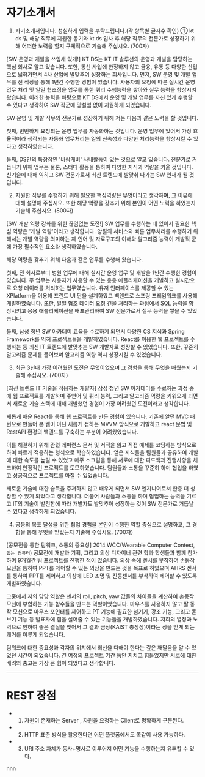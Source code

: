 

# 자기소개서


1. 자기소개서입니다. 성실하게 입력을 부탁드립니다.(각 항목별 글자수 확인)
① kt ds 및 해당 직무에 지원한 동기와 kt ds 입사 후 해당 직무의 전문가로 성장하기 위해 어떠한 노력을 할지 구체적으로 기술해 주십시오. (700자)


[SW 운영과 개발을 쓰임새 있게!]
KT DS는 KT IT 솔루션의 운영과 개발을 담당하는 핵심 회사로 알고 있습니다. 또한, 통신 사업에 한정하지 않고 금융, 유통 등 다양한 산업으로 넓혀가면서 4차 산업에 발맞추어 성장하는 회사입니다.
먼저, SW 운영 및 개발 업무를 전 직장을 통해 1년간 수행한 경험이 있습니다. 사용자의 요청에 따른 실시간 운영 업무 처리 및 일일 협조점을 업무를 통한 쿼리 수행능력을 쌓아와 실무 능력을 향상시켜 왔습니다. 이러한 능력을 바탕으로 KT DS에서 운영 및 개발 업무를 자신 있게 수행할 수 있다고 생각하여 SW 직군에 망설임 없이 지원하게 되었습니다.

SW 운영 및 개발 직무의 전문가로 성장하기 위해 저는 다음과 같은 노력을 할 것입니다.

첫째, 빈번하게 요청되는 운영 업무를 자동화하는 것입니다.
운영 업무에 있어서 가장 효율적이라 생각되는 자동화 업무처리는 일의 신속성과 다양한 처리능력을 향상시킬 수 있다고 생각하였습니다.

둘째, DS만의 특장점인 '바람개비' 사내활동이 있는 것으로 알고 있습니다. 전문가로 거듭나기 위해 업무는 물론, 스터디 활동을 통하여 다양한 지식과 역량을 키울 것입니다. 신기술에 대해 익히고 SW 전문가로서 최신 트렌드에 발맞춰 나가는 SW 인재가 될 것입니다.




2. 지원한 직무를 수행하기 위해 필요한 핵심역량은 무엇이라고 생각하며, 그 이유에 대해 설명해 주십시오. 또한 해당 역량을 갖추기 위해 본인이 어떤 노력을 하였는지 기술해 주십시오. (800자)


[SW 개발 역량 강화를 위한 끊임없는 도전!]
SW 업무를 수행하는 데 있어서 필요한 핵심 역량은 '개발 역량'이라고 생각합니다.
양질의 서비스와 빠른 업무처리를 수행하기 위해서는 개발 역량을 의미하는 제 언어 및 자료구조의 이해와 알고리즘 능력이 개발직 군에 가장 필수적인 요소라 생각하였습니다.

해당 역량을 갖추기 위해 다음과 같은 업무를 수행해 왔습니다.

첫째, 전 회사로부터 병원 업무에 대해 실시간 운영 업무 및 개발을 1년간 수행한 경험이 있습니다. 주 업무는 사용자가 사용할 수 있는 응용 애플리케이션을 개발하고 실시간으로 요청 데이터를 처리하는 업무였습니다. 유저 인터페이스를 제공할 수 있는 XPlatform을 이용해 프런트 UI 단을 설계하였고 백엔드로 스프링 프레임워크를 사용해 개발하였습니다. 또한, 일일 협조 데이터 요청 건을 처리하는 과정에서 SQL 능력을 향상시키고 응용 애플리케이션을 배포관리하여 SW 전문가로서 실무 능력을 쌓을 수 있었습니다.

둘째, 삼성 청년 SW 아카데미 교육을 수료하게 되면서 다양한 CS 지식과 Spring Framework를 익혀 프로젝트들을 개발하였습니다. React를 이용한 웹 프로젝트를 수행하는 등 최신 IT 트렌드에 발맞추는 SW 개발자로 성장할 수 있었습니다. 또한, 꾸준히 알고리즘 문제를 풀어보며 알고리즘 역량 역시 성장시킬 수 있었습니다.



3. 최근 3년내 가장 어려웠던 도전은 무엇이었으며 그 경험을 통해 무엇을 배웠는지 기술해 주십시오. (700자)


[최신 트렌드 IT 기술을 적용하는 개발자]
삼성 청년 SW 아카데미를 수료하는 과정 중에 웹 프로젝트를 개발하며 주언어 및 쿼리 능력, 그리고 알고리즘 역량을 키워오게 되면서 새로운 기술 스택에 대해 개발했던 경험이 가장 어려웠던 도전이라고 생각합니다.

새롭게 배운 React를 통해 웹 프로젝트를 만든 경험이 있습니다. 기존에 알던 MVC 패턴으로 만들어 본 웹이 아닌 새롭게 접하는 MVVM 방식으로 개발하고 react 문법 및 RestAPI 환경의 백엔드를 구축하는 부분이 어려웠었습니다.

이를 해결하기 위해 관련 레퍼런스 문서 및 서적을 읽고 직접 예제를 코딩하는 방식으로 하여 빠르게 적응하는 형식으로 학습하였습니다. 얻은 지식들을 팀원들과 공유하여 개발에 대한 속도를 높일 수 있었고 매주 스크럼을 통해 서로에 대한 피드백과 진행사항을 체크하여 안정적인 프로젝트를 도모하였습니다. 팀원들과 소통을 꾸준히 하며 협업을 하였고 성공적으로 프로젝트를 마칠 수 있었습니다.

새로운 기술에 대한 습득을 주저하지 않고 배우게 되면서 SW 엔지니어로서  한층 더 성장할 수 있게 되었다고 생각합니다. 더불어 사람들과 소통을 하며 협업하는 능력을 기르고 IT의 기술이 발전함에 따라 개발자도 발맞추어 성장하는 것이 SW 전문가로 거듭날 수 있다고 생각하게 되었습니다.



4. 공동의 목표 달성을 위한 협업 경험을 본인이 수행한 역할 중심으로 설명하고, 그 경험을 통해 무엇을 얻었는지 기술해 주십시오. (700자)


[공모전을 통한 팀워크, 소통의 중요성]
2014 WCC(Wearable Computer Contest,`입는 컴퓨터`) 공모전에 개발과 기획, 그리고 의상 디자이너 관련 학과 학생들과 함께 참가하여 9개월간 팀 프로젝트를 진행한 적이 있습니다. 의상 속에 센서를 부착하여 손동작 모션을 통하여 PPT를 제어할 수 있는 의상을 만드는 것을 목표로 하였으며 AHRS 센서를 통하여 PPT를 제어하고 의상에 LED 조명 및 진동센서를 부착하여 제어할 수 있도록 개발하였습니다.

그중에서 저의 담당 역할은 센서의 roll, pitch, yaw 값들의 차이들을 계산하여 손동작 모션에 부합하는 기능 함수들을 만드는 역할이었습니다. 마우스를 사용하지 않고 팔 동작 모션으로 마우스 포인터를 제어하고 PT 기능에 필요한 넘기기, 강조 기능, 그리고 돋보기 기능 등 발표자에 힘을 실어줄 수 있는 기능들을 개발하였습니다. 저희의 열정과 노력으로 인하여 좋은 결실을 맺어서 그 결과 금상(KAIST 총장상)이라는 상을 받게 되는 쾌거를 이루게 되었습니다.

팀워크에 대한 중요성과 각자의 위치에서 최선을 다해야 한다는 깊은 깨달음을 알 수 있었던 시간이 되었습니다. 긴 여정의 프로젝트 기간 동안 지치고 힘들었지만 서로에 대한 배려와 충고는 가장 큰 힘이 되었다고 생각합니다.





----------------------

# REST 장점
 - 1. 자원이 존재하는 Server , 자원을 요청하는 Client로 명확하게 구분된다.

 - 2. HTTP 표준 방식을 활용한다면 어떤 플랫폼에서도 똑같이 사용 가능하다.

 - 3. URI 주소 자체가 동사+명사로 이루어져 어떤 기능을 수행하는지 유추할 수 있다.

 nnn